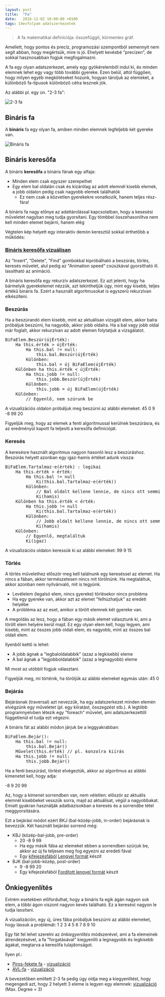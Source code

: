 ```yaml
---
layout: post
title:  "Fa"
date:   2018-12-02 10:00:00 +0100
tags: 14evfolyam adatszerkezetek
---
```


> A fa matematikai definíciója: összefüggő, körmentes gráf.

Amellett, hogy pontos és precíz, programozási szempontból semennyit nem segít abban, hogy megértsük, mire is jó. Ehelyett kevésbé "precízen", de sokkal hasznosabban fogjuk megfogalmazni.

A fa egy olyan adatszerkezet, amely egy gyökérelemből indul ki, és minden elemnek lehet egy vagy több további gyereke. Ezen belül, attól függően, hogy milyen egyéb megkötéseket hozunk, hogyan tároljuk az elemeket, a különböző fa-típusok különböző célra lesznek jók.

Az alábbi pl. egy ún. "2-3 fa":

![2-3 fa](/assets/img/23tree.svg)

## Bináris fa

A **bináris** fa egy olyan fa, amiben minden elemnek legfeljebb két gyereke van.

![Bináris fa](/assets/img/binary_tree.svg)

## Bináris keresőfa

A bináris **keresőfa** a bináris fának egy alfaja:

* Minden elem csak egyszer szerepelhet
* Egy elem bal oldalán csak és kizárólag az adott elemnél kisebb elemek, a jobb oldalon pedig csak nagyobb elemek találhatók
  * Ez nem csak a közvetlen gyerekekre vonatkozik, hanem teljes rész-fára!

A bináris fa nagy előnye az adattárolással kapcsolatban, hogy a kesesési műveletet nagyban meg tudja gyorsítani. Egy tömbbel összehasonlítva nem kell minden elemet bejárni, hanem elég 

Végtelen kép helyett egy interaktív demón keresztül sokkal érthetőbb a működés:

### [Bináris keresőfa vizuálisan](https://www.cs.usfca.edu/~galles/visualization/BST.html)

Az "Insert", "Delete", "Find" gombokkal kipróbálható a beszúrás, törlés, keresés művelet, alul pedig az "Animation speed" csúszkával gyorsítható ill. lassítható az animáció.

A bináris keresőfa egy rekurzív adatszerkezet. Ez azt jelenti, hogy ha bármelyik gyerekelemet nézzük, azt tekinthetjük úgy, mint egy kisebb, teljes értékű bináris fa. Ezért a használt algoritmusokat is egyszerű rekurzívan elkészíteni.

### Beszúrás

Ha a beszúrandó elem kisebb, mint az aktuálisan vizsgált elem, akkor balra próbáljuk beszúrni, ha nagyobb, akkor jobb oldalra. Ha a bal vagy jobb oldal már foglalt, akkor rekurzívan az adott elemen folytatjuk a vizsgálatot.

<pre>
BiFaElem.Beszúr(újÉrték):
    Ha this.érték > újÉrték:
        Ha this.bal != null:
            this.bal.Beszúr(újÉrték)
        Különben:
            this.bal = új BiFaElem(újÉrték)
    Különben ha this.érték < újÉrték:
        Ha this.jobb != null:
            this.jobb.Beszúr(újÉrték)
        Különben:
            this.jobb = új BiFaElem(újÉrték)
    Különben:
        // Egyenlő, nem szúrunk be
</pre>

A vizualizációs oldalon próbáljuk meg beszúrni az alábbi elemeket: 45 0 9 -8 99 20

Figyeljük meg, hogy az elemek a fenti algoritmussal kerülnek beszúrásra, és az eredményül kapott fa teljesíti a keresőfa definícióját.

### Keresés

A keresésre használt algoritmus nagyon hasonló lesz a beszúráshoz. Beszúrás helyett azonban egy igaz-hamis értéket adunk vissza:

<pre>
BiFaElem.Tartalmaz-e(érték) : logikai
    Ha this.érték > érték:
        Ha this.bal != null
            Ki(this.bal.Tartalmaz-e(érték))
        Különben:
            // Bal oldalt kellene lennie, de nincs ott semmi
            Ki(hamis)
    Különben ha this.érték < érték:
        Ha this.jobb != null
            Ki(this.bal.Tartalmaz-e(érték))
        Különben:
            // Jobb oldalt kellene lennie, de nincs ott semmi
            Ki(hamis)
    Különben:
        // Egyenlő, megtaláltuk
        Ki(igaz)
</pre>

A vizualizációs oldalon keressük ki az alábbi elemeket: 99 9 15

### Törlés

A törlés művelethez először meg kell találnunk egy kereséssel az elemet. Ha nincs a fában, akkor természetesen nincs mit törölnünk. Ha megtaláltuk, akkor azonban nem nyilvánvaló, mit is tegyünk.

* Levélelem (legalsó elem, nincs gyereke) törlésekor nincs probléma
* Ha egy gyereke van, akkor azt az elemet "felhúzhatjuk" az eredeti helyébe
* A próbléma az az eset, amikor a törölt elemnek két gyereke van.

A megoldás az lesz, hogy a fában egy másik elemet választunk ki, ami a törölt elem helyére kerül majd. Ez egy olyan elem kell, hogy legyen, ami kisebb, mint az összes jobb oldali elem, és nagyobb, mint az összes bal oldali elem.

Ilyenből kettő is lehet:

* A jobb ágnak a "legbaloldalabbik" (azaz a legkisebb) eleme
* A bal ágnak a "legjobboldalabbik" (azaz a legnagyobb) eleme

Mi most az utóbbit fogjuk választani.

Figyeljük meg, mi történik, ha töröljük az alábbi elemeket egymás után: 45 0

### Bejárás

Bejárásnak (traversal) azt nevezzük, ha egy adatszerkezet minden elemén elvégzünk egy műveletet (pl. egy kiíratást, összegzést stb.). A legtöbb programnyelvben létezik egy "foreach" művelet, ami adatszerkezettől függetlenül el tudja ezt végezni.

A bináris fát az alábbi módon járjuk be a leggyakrabban:

<pre>
BiFaElem.Bejár():
    Ha this.bal != null:
        this.bal.Bejár()
    Művelet(this.érték) // pl. konzolra kiírás
    Ha this.jobb != null:
        this.jobb.Bejár()
</pre>

Ha a fenti beszúrást, törlést elvégeztük, akkor az algoritmus az alábbi kimenetet kell, hogy adja:

-8 9 20 99

Az, hogy a kimenet sorrendben van, nem véletlen: először az aktuális elemnél kisebbeket vesszük sorra, majd az aktuálisat, végül a nagyobbakat. Emiatt gyakran használják adatbázisokban a keresés és a sorrendbe tétel meggyorsítására.

Ezt a bejárási módot ezért BKJ (bal-közép-jobb, in-order) bejárásnak is bevezzük. Két használt bejárási sorrend még:

* KBJ (közép-bal-jobb, pre-order)
  * 20 -8 9 99
  * Ha egy másik fába az elemeket ebben a sorrendben szúrjuk be, akkor az új fa teljesen meg fog egyezni az eredeti fával
  * Egy [kifejezésfából](https://en.wikipedia.org/wiki/Binary_expression_tree) [Lengyel formát](https://en.wikipedia.org/wiki/Polish_notation) készít
* BJK (bal-jobb-közép, post-order)
  * 9 -8 99 20
  * Egy kifejezésfából [Fordított lengyel formát](https://en.wikipedia.org/wiki/Reverse_Polish_notation) készít

## Önkiegyenlítés

Extrém esetekben előfordulhat, hogy a bináris fa egik ágán nagyon sok elem, a többi ágon viszont nagyon kevés található. Ez a keresést nagyon le tudja lassítani.

A vizualizáción, egy új, üres fába próbáljuk beszúrni az alábbi elemeket, hogy lássuk a problémát: 1 2 3 4 5 6 7 8 9 10

Egy fát fel lehet szerelni az _önkiegyenlítés_ módszerével, ami a fa elemeinek átrendezésével, a fa "forgatásával" kiegyenlíti a legnagyobb és legkisebb ágakat, megtarva a keresőfa tulajdonságot.

Ilyen pl.:

* [Piros-fekete fa](https://en.wikipedia.org/wiki/Red%E2%80%93black_tree) - [vizualizáció](https://www.cs.usfca.edu/~galles/visualization/RedBlack.html)
* [AVL-fa](https://en.wikipedia.org/wiki/AVL_tree) - [vizualizáció](https://www.cs.usfca.edu/~galles/visualization/AVLtree.html)

A bevezetőben említett 2-3 fa pedig úgy oldja meg a kiegyenlítést, hogy megengedi azt, hogy 2 helyett 3 eleme is legyen egy elemnek: [vizualizáció](https://www.cs.usfca.edu/~galles/visualization/BPlusTree.html) (Max. Degree = 3)
